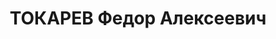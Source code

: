 ---
title: ТОКАРЕВ Федор Алексеевич
description: "народився 1899, кол. с. Денисковичі Новозибківського пов. Брянської\
  \ обл., РФ, \n  прож. м. Вінниця, українець, працівник обласного земельного управління.\
  \ \n  Звинувач. за ст. 54-7, 8, 11 КК УРСР. \n  За вироком Верховного суду СРСР\
  \ від 25.11.1937 р. до ВМП \n  розстріляний 25.11.1937 р. \n  Реабіл. 24.09.1991\
  \ р."
---